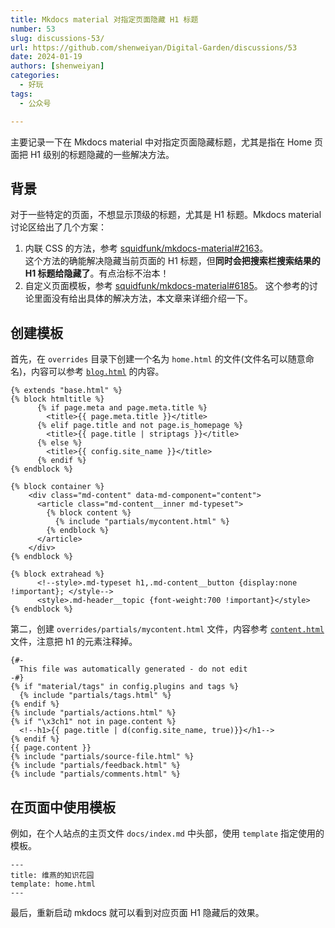```yaml
---
title: Mkdocs material 对指定页面隐藏 H1 标题
number: 53
slug: discussions-53/
url: https://github.com/shenweiyan/Digital-Garden/discussions/53
date: 2024-01-19
authors: [shenweiyan]
categories: 
  - 好玩
tags: 
  - 公众号

---
```


主要记录一下在 Mkdocs material 中对指定页面隐藏标题，尤其是指在 Home 页面把 H1 级别的标题隐藏的一些解决方法。

<!-- more -->

## 背景

对于一些特定的页面，不想显示顶级的标题，尤其是 H1 标题。Mkdocs material 讨论区给出了几个方案：

1. 内联 CSS 的方法，参考 [squidfunk/mkdocs-material#2163](https://github.com/squidfunk/mkdocs-material/issues/2163)。    
   这个方法的确能解决隐藏当前页面的 H1 标题，但**同时会把搜索栏搜索结果的 H1 标题给隐藏了**。有点治标不治本！
2. 自定义页面模板，参考 [squidfunk/mkdocs-material#6185](https://github.com/squidfunk/mkdocs-material/discussions/6185)。
   这个参考的讨论里面没有给出具体的解决方法，本文章来详细介绍一下。

## 创建模板

首先，在 `overrides` 目录下创建一个名为 `home.html` 的文件(文件名可以随意命名)，内容可以参考 [`blog.html`](https://github.com/squidfunk/mkdocs-material/blob/master/material/templates/blog.html) 的内容。
```
{% extends "base.html" %}
{% block htmltitle %}
      {% if page.meta and page.meta.title %}
        <title>{{ page.meta.title }}</title>
      {% elif page.title and not page.is_homepage %}
        <title>{{ page.title | striptags }}</title>
      {% else %}
        <title>{{ config.site_name }}</title>
      {% endif %}
{% endblock %}

{% block container %}
    <div class="md-content" data-md-component="content">
      <article class="md-content__inner md-typeset">
        {% block content %}
          {% include "partials/mycontent.html" %}
        {% endblock %}
      </article>
    </div>
{% endblock %}

{% block extrahead %}
      <!--style>.md-typeset h1,.md-content__button {display:none !important}; </style-->
      <style>.md-header__topic {font-weight:700 !important}</style>
{% endblock %}
```

第二，创建 `overrides/partials/mycontent.html` 文件，内容参考 [`content.html`](https://github.com/squidfunk/mkdocs-material/blob/master/material/templates/partials/content.html) 文件，注意把 h1 的元素注释掉。
```
{#-
  This file was automatically generated - do not edit
-#}
{% if "material/tags" in config.plugins and tags %}
  {% include "partials/tags.html" %}
{% endif %}
{% include "partials/actions.html" %}
{% if "\x3ch1" not in page.content %}
  <!--h1>{{ page.title | d(config.site_name, true)}}</h1-->
{% endif %}
{{ page.content }}
{% include "partials/source-file.html" %}
{% include "partials/feedback.html" %}
{% include "partials/comments.html" %}
```

## 在页面中使用模板

例如，在个人站点的主页文件 `docs/index.md` 中头部，使用 `template` 指定使用的模板。
```
---
title: 维燕的知识花园
template: home.html
---
```

最后，重新启动 mkdocs 就可以看到对应页面 H1 隐藏后的效果。


<script src="https://giscus.app/client.js"
	data-repo="shenweiyan/Digital-Garden"
	data-repo-id="R_kgDOKgxWlg"
	data-mapping="number"
	data-term="53"
	data-reactions-enabled="1"
	data-emit-metadata="0"
	data-input-position="bottom"
	data-theme="light"
	data-lang="zh-CN"
	crossorigin="anonymous"
	async>
</script>
